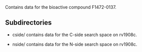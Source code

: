 Contains data for the bioactive compound F1472-0137.

## Subdirectories

- cside/ contains data for the C-side search space on rv1908c.

- nside/ contains data for the N-side search space on rv1908c.

